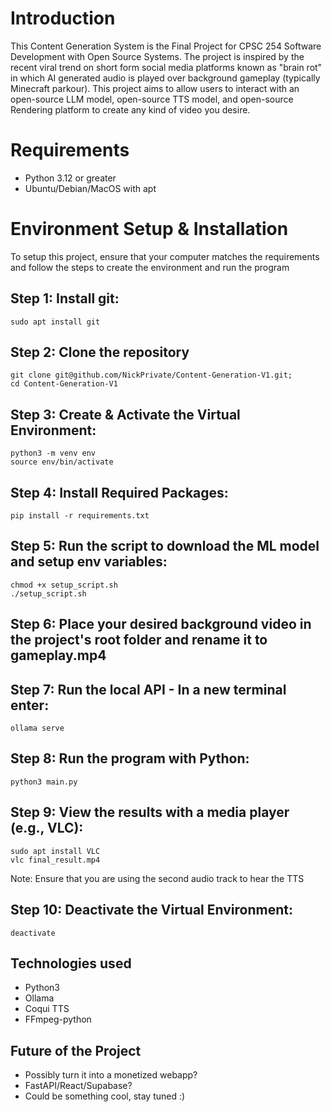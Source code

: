 # Introduction
This Content Generation System is the Final Project for CPSC 254  Software Development with Open Source Systems.
The project is inspired by the recent viral trend on short form social media platforms known as "brain rot" in which AI generated audio is played over background gameplay (typically Minecraft parkour).
This project aims to allow users to interact with an open-source LLM model, open-source TTS model, and open-source Rendering platform to create any kind of video you desire.


# Requirements
- Python 3.12 or greater
- Ubuntu/Debian/MacOS with apt

# Environment Setup & Installation
To setup this project, ensure that your computer matches the requirements and follow the steps to create the environment and run the program

## Step 1: Install git:
```
sudo apt install git
```
## Step 2: Clone the repository
```
git clone git@github.com/NickPrivate/Content-Generation-V1.git;
cd Content-Generation-V1
```

## Step 3: Create & Activate the Virtual Environment:
```
python3 -m venv env
source env/bin/activate
```

## Step 4: Install Required Packages:
```
pip install -r requirements.txt
```

## Step 5: Run the script to download the ML model and setup env variables:
```
chmod +x setup_script.sh
./setup_script.sh
```

## Step 6: Place your desired background video in the project's root folder and rename it to gameplay.mp4

## Step 7: Run the local API - In a new terminal enter:
```
ollama serve
```

## Step 8: Run the program with Python:
```
python3 main.py
```

## Step 9: View the results with a media player (e.g., VLC):
```
sudo apt install VLC
vlc final_result.mp4
```
Note: Ensure that you are using the second audio track to hear the TTS

## Step 10: Deactivate the Virtual Environment:
```
deactivate
```


## Technologies used
- Python3
- Ollama
- Coqui TTS
- FFmpeg-python


## Future of the Project
- Possibly turn it into a monetized webapp?
- FastAPI/React/Supabase?
- Could be something cool, stay tuned :)
